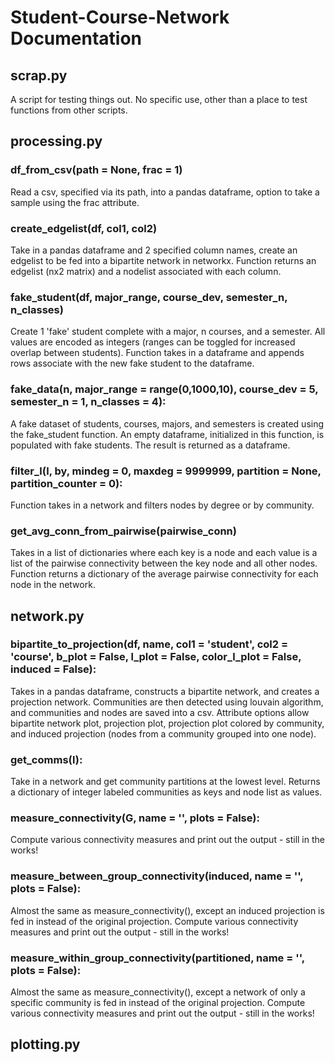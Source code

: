 # Student-Course-Network Documentation

## scrap.py
A script for testing things out.  No specific use, other than a place to test functions from other scripts.

## processing.py

### df_from_csv(path = None, frac = 1)
Read a csv, specified via its path, into a pandas dataframe, option to take a sample using the frac attribute.

### create_edgelist(df, col1, col2)
Take in a pandas dataframe and 2 specified column names, create an edgelist to be fed into a bipartite network in networkx.  Function returns an edgelist (nx2 matrix) and a nodelist associated with each column.  

### fake_student(df, major_range, course_dev, semester_n, n_classes)
Create 1 'fake' student complete with a major, n courses, and a semester.  All values are encoded as integers (ranges can be toggled for increased overlap between students).  Function takes in a dataframe and appends rows associate with the new fake student to the dataframe.

### fake_data(n, major_range = range(0,1000,10), course_dev = 5, semester_n = 1, n_classes = 4):
A fake dataset of students, courses, majors, and semesters is created using the fake_student function.  An empty dataframe, initialized in this function, is populated with fake students.  The result is returned as a dataframe.

### filter_l(l, by, mindeg = 0, maxdeg = 9999999, partition = None, partition_counter = 0):
Function takes in a network and filters nodes by degree or by community.

### get_avg_conn_from_pairwise(pairwise_conn)
Takes in a list of dictionaries where each key is a node and each value is a list of the pairwise connectivity between the key node and all other nodes.  Function returns a dictionary of the average pairwise connectivity for each node in the network.

## network.py

### bipartite_to_projection(df, name, col1 = 'student', col2 = 'course', b_plot = False, l_plot = False, color_l_plot = False, induced = False):
Takes in a pandas dataframe, constructs a bipartite network, and creates a projection network.  Communities are then detected using louvain algorithm, and communities and nodes are saved into a csv.  Attribute options allow bipartite network plot, projection plot, projection plot colored by community, and induced projection (nodes from a community grouped into one node).
    
### get_comms(l):
Take in a network and get community partitions at the lowest level.  Returns a dictionary of integer labeled communities as keys and node list as values.
    
### measure_connectivity(G, name = '', plots = False):
Compute various connectivity measures and print out the output - still in the works!
        
### measure_between_group_connectivity(induced, name = '', plots = False):
Almost the same as measure_connectivity(), except an induced projection is fed in instead of the original projection.  Compute various connectivity measures and print out the output - still in the works!  
        
### measure_within_group_connectivity(partitioned, name = '', plots = False):
Almost the same as measure_connectivity(), except a network of only a specific community is fed in instead of the original projection.  Compute various connectivity measures and print out the output - still in the works!

## plotting.py
